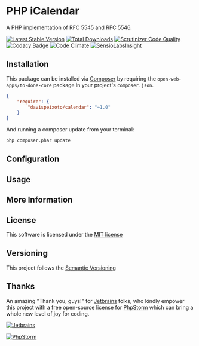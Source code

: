 # PHP iCalendar

A PHP implementation of RFC 5545 and RFC 5546.

[![Latest Stable Version](https://img.shields.io/packagist/v/davispeixoto/calendar.svg)](https://packagist.org/packages/davispeixoto/calendar)
[![Total Downloads](https://img.shields.io/packagist/dt/davispeixoto/calendar.svg)](https://packagist.org/packages/davispeixoto/calendar)
[![Scrutinizer Code Quality](https://scrutinizer-ci.com/g/davispeixoto/PHP-iCal/badges/quality-score.png?b=master)](https://scrutinizer-ci.com/g/davispeixoto/PHP-iCal/?branch=master)
[![Codacy Badge](https://www.codacy.com/project/badge/7f809a8ef1044ed283be4fa2583a45fc)](https://www.codacy.com/app/davis-peixoto/PHP-iCal)
[![Code Climate](https://codeclimate.com/github/davispeixoto/PHP-iCal/badges/gpa.svg)](https://codeclimate.com/github/davispeixoto/PHP-iCal)
[![SensioLabsInsight](https://insight.sensiolabs.com/projects/581b1e12-b229-44ea-99df-75cf1f9f9dcd/small.png)](https://insight.sensiolabs.com/projects/581b1e12-b229-44ea-99df-75cf1f9f9dcd)

## Installation

This package can be installed via [Composer](http://getcomposer.org) by requiring the
`open-web-apps/to-done-core` package in your project's `composer.json`.

```json
{
    "require": {
        "davispeixoto/calendar": "~1.0"
    }
}
```

And running a composer update from your terminal:
```sh
php composer.phar update
```

## Configuration

## Usage

## More Information

## License

This software is licensed under the [MIT license](http://opensource.org/licenses/MIT)

## Versioning

This project follows the [Semantic Versioning](http://semver.org/)

## Thanks

An amazing "Thank you, guys!" for [Jetbrains](https://www.jetbrains.com/) folks, 
who kindly empower this project with a free open-source license for [PhpStorm](https://www.jetbrains.com/phpstorm/) which can bring a whole new level of joy for coding.

[![Jetbrains][2]][1]

[![PhpStorm][4]][3]

  [1]: https://www.jetbrains.com/
  [2]: https://www.jetbrains.com/company/docs/logo_jetbrains.png
  [3]: https://www.jetbrains.com/phpstorm/
  [4]: https://www.jetbrains.com/phpstorm/documentation/docs/logo_phpstorm.png

